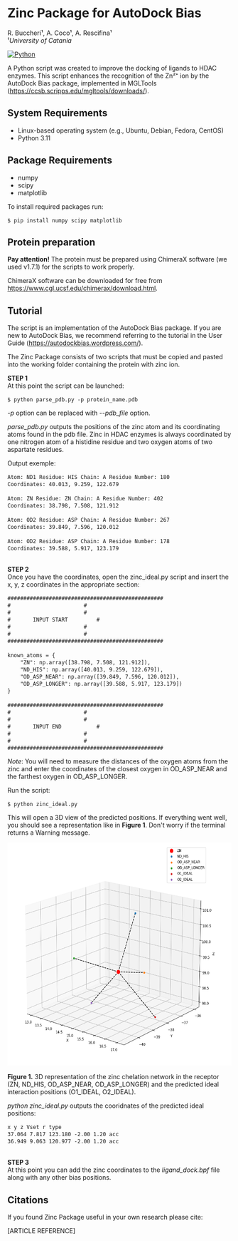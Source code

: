 # Zinc Package for AutoDock Bias
R. Buccheri¹, A. Coco¹, A. Rescifina¹\
¹*University of Catania*

[![Python](https://img.shields.io/badge/Python-3.11.7-blue.svg)](https://www.python.org/)

A Python script was created to improve the docking of ligands to HDAC enzymes. This script enhances the recognition of the Zn²⁺ ion by the AutoDock Bias package, implemented in MGLTools (https://ccsb.scripps.edu/mgltools/downloads/).
## System Requirements
* Linux-based operating system (e.g., Ubuntu, Debian, Fedora, CentOS)
* Python 3.11

## Package Requirements
* numpy
* scipy
* matplotlib

To install required packages run:
````
$ pip install numpy scipy matplotlib
````
## Protein preparation
**Pay attention!** The protein must be prepared using ChimeraX software (we used v1.7.1) for the scripts to work properly.

ChimeraX software can be downloaded for free from https://www.cgl.ucsf.edu/chimerax/download.html.

## Tutorial
The script is an implementation of the AutoDock Bias package. If you are new to AutoDock Bias, we recommend referring to the tutorial in the User Guide (https://autodockbias.wordpress.com/).

The Zinc Package consists of two scripts that must be copied and pasted into the working folder containing the protein with zinc ion. 

**STEP 1**\
At this point the script can be launched:

````
$ python parse_pdb.py -p protein_name.pdb
````
*-p* option can be replaced with *--pdb_file* option.

*parse_pdb.py* outputs the positions of the zinc atom and its coordinating atoms found in the pdb file. Zinc in HDAC enzymes is always coordinated by one nitrogen atom of a histidine residue and two oxygen atoms of two aspartate residues.

Output exemple:
````
Atom: ND1 Residue: HIS Chain: A Residue Number: 180
Coordinates: 40.013, 9.259, 122.679

Atom: ZN Residue: ZN Chain: A Residue Number: 402
Coordinates: 38.798, 7.508, 121.912

Atom: OD2 Residue: ASP Chain: A Residue Number: 267
Coordinates: 39.849, 7.596, 120.012

Atom: OD2 Residue: ASP Chain: A Residue Number: 178
Coordinates: 39.588, 5.917, 123.179
````
\
**STEP 2**\
Once you have the coordinates, open the zinc_ideal.py script and insert the x, y, z coordinates in the appropriate section:
````
#################################################
#						#
#						#
#		INPUT START			#
#						#
#						#
#################################################

known_atoms = {
    "ZN": np.array([38.798, 7.508, 121.912]),
    "ND_HIS": np.array([40.013, 9.259, 122.679]),
    "OD_ASP_NEAR": np.array([39.849, 7.596, 120.012]),
    "OD_ASP_LONGER": np.array([39.588, 5.917, 123.179])
}

#################################################
#						#
#						#
#		INPUT END			#
#						#
#						#
#################################################
````
*Note*: You will need to measure the distances of the oxygen atoms from the zinc and enter the coordinates of the closest oxygen in OD_ASP_NEAR and the farthest oxygen in OD_ASP_LONGER.

Run the script:
````
$ python zinc_ideal.py
````
This will open a 3D view of the predicted positions. If everything went well, you should see a representation like in **Figure 1**. Don't worry if the terminal returns a Warning message.

<img src="/Figure1.png" width="602" height="500" alt="Figure1">

**Figure 1.** 3D representation of the zinc chelation network in the receptor (ZN, ND_HIS, OD_ASP_NEAR, OD_ASP_LONGER) and the predicted ideal interaction positions (O1_IDEAL, O2_IDEAL).

*python zinc_ideal.py* outputs the cooridnates of the predicted ideal positions:
````
x y z Vset r type
37.064 7.817 123.180 -2.00 1.20 acc
36.949 9.063 120.977 -2.00 1.20 acc
````
\
**STEP 3**\
At this point you can add the zinc coordinates to the *ligand_dock.bpf* file along with any other bias positions.
## Citations
If you found Zinc Package useful in your own research please cite:

[ARTICLE REFERENCE]